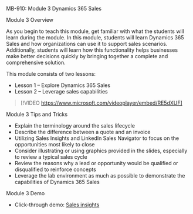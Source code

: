 

MB-910: Module 3 Dynamics 365 Sales

Module 3 Overview

As you begin to teach this module, get familiar with what the students will learn during the module. In this module, students will learn Dynamics 365 Sales and how organizations can use it to support sales scenarios. Additionally, students will learn how this functionality helps businesses make better decisions quickly by bringing together a complete and comprehensive solution.

This module consists of two lessons:

- Lesson 1 – Explore Dynamics 365 Sales
- Lesson 2 – Leverage sales capabilities
 
> [!VIDEO https://www.microsoft.com/videoplayer/embed/RE5dXUF]

Module 3 Tips and Tricks

- Explain the terminology around the sales lifecycle
- Describe the difference between a quote and an invoice
- Utilizing Sales Insights and LinkedIn Sales Navigator to focus on the opportunities most likely to close
- Consider illustrating or using graphics provided in the slides, especially to review a typical sales cycle
- Review the reasons why a lead or opportunity would be qualified or disqualified to reinforce concepts
- Leverage the lab environment as much as possible to demonstrate the capabilities of Dynamics 365 Sales

Module 3 Demo

- Click-through demo: [Sales insights](https://microsoftlearning.github.io/click-throughs/docs/mb-910/version2/LP-SALES-M2-INSIGHTS/index.html)
